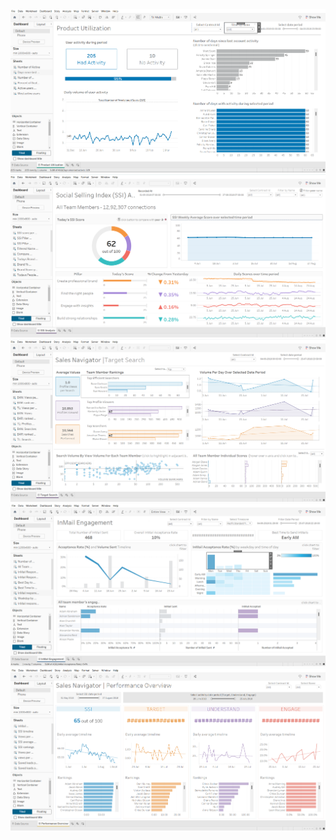 <img src="https://github.com/smriti2911/dashboard_tableaue/blob/main/Screenshot%202024-09-19%20222750.png" alt="Image Description">
<img src="https://github.com/smriti2911/dashboard_tableaue/blob/main/Screenshot%202024-09-19%20222943.png" alt="Image Description">
<img src="https://github.com/smriti2911/dashboard_tableaue/blob/main/Screenshot%202024-09-19%20223005.png" alt="Image Description">
<img src="https://github.com/smriti2911/dashboard_tableaue/blob/main/Screenshot%202024-09-19%20223029.png" alt="Image Description">
<img src="https://github.com/smriti2911/dashboard_tableaue/blob/main/Screenshot%202024-09-19%20223226.png" alt="Image Description">

